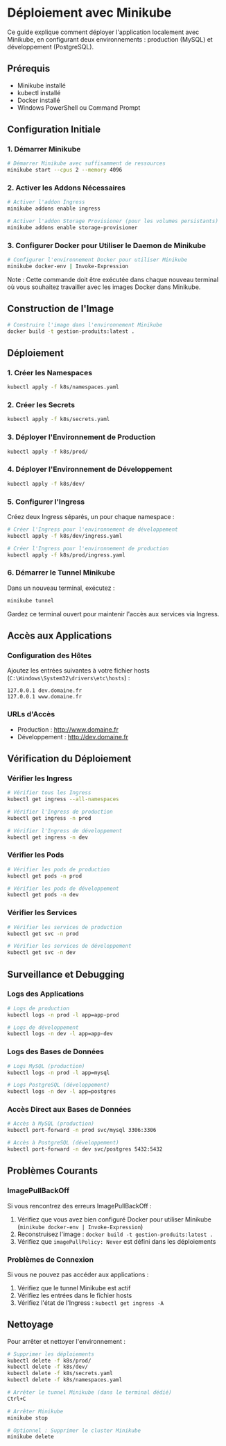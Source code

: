 # Déploiement avec Minikube

Ce guide explique comment déployer l'application localement avec Minikube, en configurant deux environnements : production (MySQL) et développement (PostgreSQL).

## Prérequis

- Minikube installé
- kubectl installé
- Docker installé
- Windows PowerShell ou Command Prompt

## Configuration Initiale

### 1. Démarrer Minikube

```bash
# Démarrer Minikube avec suffisamment de ressources
minikube start --cpus 2 --memory 4096
```

### 2. Activer les Addons Nécessaires

```bash
# Activer l'addon Ingress
minikube addons enable ingress

# Activer l'addon Storage Provisioner (pour les volumes persistants)
minikube addons enable storage-provisioner
```

### 3. Configurer Docker pour Utiliser le Daemon de Minikube

```bash
# Configurer l'environnement Docker pour utiliser Minikube
minikube docker-env | Invoke-Expression
```

Note : Cette commande doit être exécutée dans chaque nouveau terminal où vous souhaitez travailler avec les images Docker dans Minikube.

## Construction de l'Image

```bash
# Construire l'image dans l'environnement Minikube
docker build -t gestion-produits:latest .
```

## Déploiement

### 1. Créer les Namespaces

```bash
kubectl apply -f k8s/namespaces.yaml
```

### 2. Créer les Secrets

```bash
kubectl apply -f k8s/secrets.yaml
```

### 3. Déployer l'Environnement de Production

```bash
kubectl apply -f k8s/prod/
```

### 4. Déployer l'Environnement de Développement

```bash
kubectl apply -f k8s/dev/
```

### 5. Configurer l'Ingress

Créez deux Ingress séparés, un pour chaque namespace :

```bash
# Créer l'Ingress pour l'environnement de développement
kubectl apply -f k8s/dev/ingress.yaml

# Créer l'Ingress pour l'environnement de production
kubectl apply -f k8s/prod/ingress.yaml
```

### 6. Démarrer le Tunnel Minikube

Dans un nouveau terminal, exécutez :
```bash
minikube tunnel
```
Gardez ce terminal ouvert pour maintenir l'accès aux services via Ingress.

## Accès aux Applications

### Configuration des Hôtes

Ajoutez les entrées suivantes à votre fichier hosts (`C:\Windows\System32\drivers\etc\hosts`) :
```
127.0.0.1 dev.domaine.fr
127.0.0.1 www.domaine.fr
```

### URLs d'Accès
- Production : http://www.domaine.fr
- Développement : http://dev.domaine.fr

## Vérification du Déploiement

### Vérifier les Ingress

```bash
# Vérifier tous les Ingress
kubectl get ingress --all-namespaces

# Vérifier l'Ingress de production
kubectl get ingress -n prod

# Vérifier l'Ingress de développement
kubectl get ingress -n dev
```

### Vérifier les Pods

```bash
# Vérifier les pods de production
kubectl get pods -n prod

# Vérifier les pods de développement
kubectl get pods -n dev
```

### Vérifier les Services

```bash
# Vérifier les services de production
kubectl get svc -n prod

# Vérifier les services de développement
kubectl get svc -n dev
```

## Surveillance et Debugging

### Logs des Applications

```bash
# Logs de production
kubectl logs -n prod -l app=app-prod

# Logs de développement
kubectl logs -n dev -l app=app-dev
```

### Logs des Bases de Données

```bash
# Logs MySQL (production)
kubectl logs -n prod -l app=mysql

# Logs PostgreSQL (développement)
kubectl logs -n dev -l app=postgres
```

### Accès Direct aux Bases de Données

```bash
# Accès à MySQL (production)
kubectl port-forward -n prod svc/mysql 3306:3306

# Accès à PostgreSQL (développement)
kubectl port-forward -n dev svc/postgres 5432:5432
```

## Problèmes Courants

### ImagePullBackOff
Si vous rencontrez des erreurs ImagePullBackOff :
1. Vérifiez que vous avez bien configuré Docker pour utiliser Minikube (`minikube docker-env | Invoke-Expression`)
2. Reconstruisez l'image : `docker build -t gestion-produits:latest .`
3. Vérifiez que `imagePullPolicy: Never` est défini dans les déploiements

### Problèmes de Connexion
Si vous ne pouvez pas accéder aux applications :
1. Vérifiez que le tunnel Minikube est actif
2. Vérifiez les entrées dans le fichier hosts
3. Vérifiez l'état de l'Ingress : `kubectl get ingress -A`

## Nettoyage

Pour arrêter et nettoyer l'environnement :

```bash
# Supprimer les déploiements
kubectl delete -f k8s/prod/
kubectl delete -f k8s/dev/
kubectl delete -f k8s/secrets.yaml
kubectl delete -f k8s/namespaces.yaml

# Arrêter le tunnel Minikube (dans le terminal dédié)
Ctrl+C

# Arrêter Minikube
minikube stop

# Optionnel : Supprimer le cluster Minikube
minikube delete
``` 